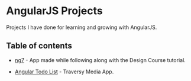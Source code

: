 # AngularJS Projects

Projects I have done for learning and growing with AngularJS.

## Table of contents
- [ng7](https://github.com/bobbypinard/Angular-Projects/tree/master/ng7) - App made while following along with the Design Course tutorial.

- [Angular Todo List](https://github.com/bobbypinard/Angular-Projects/tree/master/angular-todolist) - Traversy Media App.